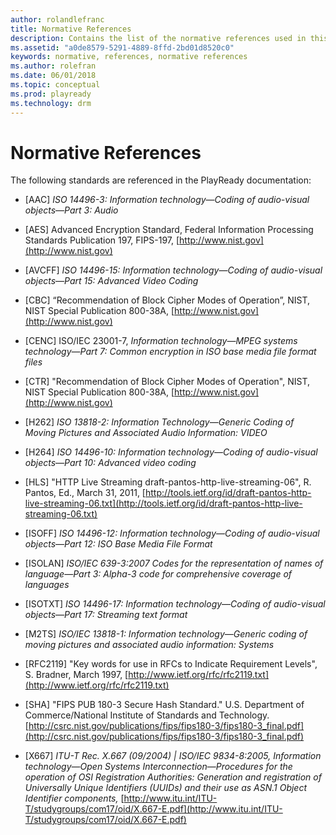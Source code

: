 ```yaml
---
author: rolandlefranc
title: Normative References
description: Contains the list of the normative references used in this documentation, and the documentation for the SDK and PK.
ms.assetid: "a0de8579-5291-4889-8ffd-2bd01d8520c0"
keywords: normative, references, normative references
ms.author: rolefran
ms.date: 06/01/2018
ms.topic: conceptual
ms.prod: playready
ms.technology: drm
---
```



# Normative References

The following standards are referenced in the PlayReady documentation:

   *  [AAC]
      *ISO 14496-3: Information technology*&mdash;*Coding of audio-visual objects*&mdash;*Part 3: Audio*

   *  [AES]
      Advanced Encryption Standard, Federal Information Processing Standards Publication 197, FIPS-197, [http://www.nist.gov](http://www.nist.gov)

   *  [AVCFF]
      *ISO 14496-15: Information technology*&mdash;*Coding of audio-visual objects*&mdash;*Part 15: Advanced Video Coding*

   *  [CBC]
      “Recommendation of Block Cipher Modes of Operation”, NIST, NIST Special Publication 800-38A, [http://www.nist.gov](http://www.nist.gov)

   *  [CENC]
      ISO/IEC 23001-7, *Information technology*&mdash;*MPEG systems technology*&mdash;*Part 7: Common encryption in ISO base media file format files*

   *  [CTR]
      "Recommendation of Block Cipher Modes of Operation", NIST, NIST Special Publication 800-38A, [http://www.nist.gov](http://www.nist.gov)

   *  [H262]
      *ISO 13818-2: Information Technology*&mdash;*Generic Coding of Moving Pictures and Associated Audio Information: VIDEO*

   *  [H264]
      *ISO 14496-10: Information technology*&mdash;*Coding of audio-visual objects*&mdash;*Part 10: Advanced video coding*

   *  [HLS]
      "HTTP Live Streaming draft-pantos-http-live-streaming-06", R. Pantos, Ed., March 31, 2011, [http://tools.ietf.org/id/draft-pantos-http-live-streaming-06.txt](http://tools.ietf.org/id/draft-pantos-http-live-streaming-06.txt)

   *  [ISOFF]
      *ISO 14496-12: Information technology*&mdash;*Coding of audio-visual objects*&mdash;*Part 12: ISO Base Media File Format*

   *  [ISOLAN]
      *ISO/IEC 639-3:2007 Codes for the representation of names of language*&mdash;*Part 3: Alpha-3 code for comprehensive coverage of languages*

   *  [ISOTXT]
      *ISO 14496-17: Information technology*&mdash;*Coding of audio-visual objects*&mdash;*Part 17: Streaming text format*

   *  [M2TS]
      *ISO/IEC 13818-1: Information technology*&mdash;*Generic coding of moving pictures and associated audio information: Systems*

   *  [RFC2119]
      "Key words for use in RFCs to Indicate Requirement Levels", S. Bradner, March 1997, [http://www.ietf.org/rfc/rfc2119.txt](http://www.ietf.org/rfc/rfc2119.txt)

   *  [SHA]
      "FIPS PUB 180-3 Secure Hash Standard." U.S. Department of Commerce/National Institute of Standards and Technology. [http://csrc.nist.gov/publications/fips/fips180-3/fips180-3_final.pdf](http://csrc.nist.gov/publications/fips/fips180-3/fips180-3_final.pdf)

   *  [X667]
      *ITU-T Rec. X.667 (09/2004) | ISO/IEC 9834-8:2005, Information technology*&mdash;*Open Systems Interconnection*&mdash;*Procedures for the operation of OSI Registration Authorities: Generation and registration of Universally Unique Identifiers (UUIDs) and their use as ASN.1 Object Identifier components,* [http://www.itu.int/ITU-T/studygroups/com17/oid/X.667-E.pdf](http://www.itu.int/ITU-T/studygroups/com17/oid/X.667-E.pdf)
